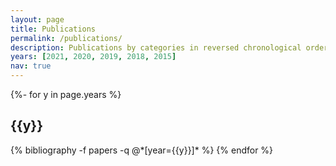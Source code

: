 ```yaml
---
layout: page
title: Publications
permalink: /publications/
description: Publications by categories in reversed chronological order.
years: [2021, 2020, 2019, 2018, 2015]
nav: true
---
```

<!-- _pages/publications.md -->
<div class="publications">

{%- for y in page.years %}
  <h2 class="year">{{y}}</h2>
  {% bibliography -f papers -q @*[year={{y}}]* %}
{% endfor %}

</div>
